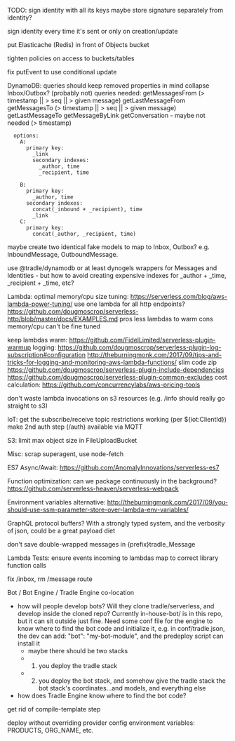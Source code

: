TODO:
  sign identity with all its keys
  maybe store signature separately from identity?

  sign identity every time it's sent or only on creation/update

  put Elasticache (Redis) in front of Objects bucket

  tighten policies on access to buckets/tables

fix putEvent to use conditional update 

DynamoDB:
  queries should keep removed properties in mind
  collapse Inbox/Outbox? (probably not)
    queries needed:
      getMessagesFrom (> timestamp || > seq || > given message)
      getLastMessageFrom
      getMessagesTo (> timestamp || > seq || > given message)
      getLastMessageTo
      getMessageByLink
      getConversation - maybe not needed (> timestamp)

      options:
        A:
          primary key:
            _link
            secondary indexes:
              _author, time
              _recipient, time

        B:
          primary key:
            _author, time
          secondary indexes:
            concat(_inbound + _recipient), time
            _link
        C:
          primary key:
            concat(_author, _recipient, time)


  maybe create two identical fake models to map to Inbox, Outbox? e.g. InboundMessage, OutboundMessage.

  use @tradle/dynamodb or at least dynogels wrappers for Messages and Identities
    - but how to avoid creating expensive indexes for _author + _time, _recipient + _time, etc?

Lambda:
  optimal memory/cpu size tuning: https://serverless.com/blog/aws-lambda-power-tuning/
  use one lambda for all http endpoints?
    https://github.com/dougmoscrop/serverless-http/blob/master/docs/EXAMPLES.md
    pros
      less lambdas to warm
    cons
      memory/cpu can't be fine tuned

  keep lambdas warm:
    https://github.com/FidelLimited/serverless-plugin-warmup
  logging:
    https://github.com/dougmoscrop/serverless-plugin-log-subscription#configuration
    http://theburningmonk.com/2017/09/tips-and-tricks-for-logging-and-monitoring-aws-lambda-functions/
  slim code zip
    https://github.com/dougmoscrop/serverless-plugin-include-dependencies
    https://github.com/dougmoscrop/serverless-plugin-common-excludes
  cost calculation:
    https://github.com/concurrencylabs/aws-pricing-tools

don't waste lambda invocations on s3 resources (e.g. /info should really go straight to s3)

IoT:
  get the subscribe/receive topic restrictions working (per ${iot:ClientId})
  make 2nd auth step (/auth) available via MQTT

S3:
  limit max object size in FileUploadBucket

Misc:
  scrap superagent, use node-fetch

ES7 Async/Await:
  https://github.com/AnomalyInnovations/serverless-es7

Function optimization:
  can we package continuously in the background?
  https://github.com/serverless-heaven/serverless-webpack

Environment variables alternative:
  http://theburningmonk.com/2017/09/you-should-use-ssm-parameter-store-over-lambda-env-variables/

GraphQL
  protocol buffers? With a strongly typed system, and the verbosity of json, could be a great payload diet

don't save double-wrapped messages in {prefix}tradle_Message

Lambda Tests:
  ensure events incoming to lambdas map to correct library function calls

fix /inbox, rm /message route

Bot / Bot Engine / Tradle Engine co-location
  - how will people develop bots? Will they clone tradle/serverless, and develop inside the cloned repo? Currently in-house-bot/ is in this repo, but it can sit outside just fine. Need some conf file for the engine to know where to find the bot code and initialize it, e.g. in conf/tradle.json, the dev can add: "bot": "my-bot-module", and the predeploy script can install it
    - maybe there should be two stacks
    - 1. you deploy the tradle stack
    - 2. you deploy the bot stack, and somehow give the tradle stack the bot stack's coordinates...and models, and everything else
  - how does Tradle Engine know where to find the bot code?

get rid of compile-template step

deploy without overriding provider config environment variables: PRODUCTS, ORG_NAME, etc.

